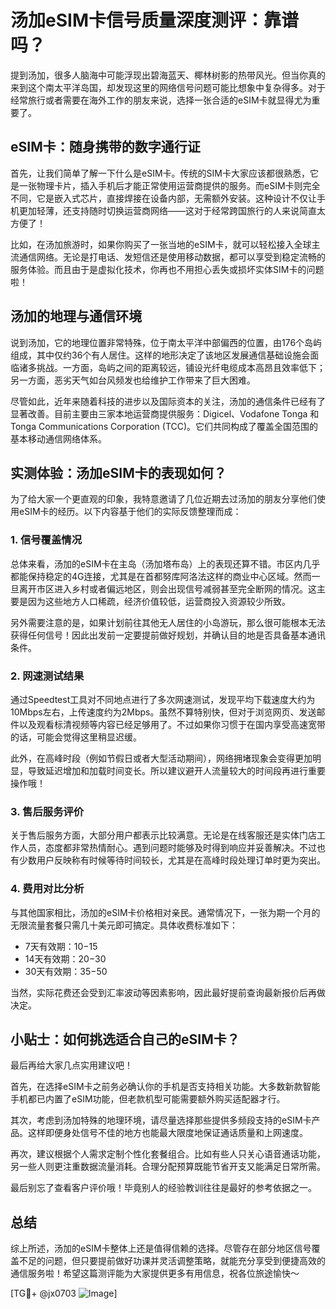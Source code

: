 # 汤加eSIM卡信号质量深度测评：靠谱吗？

提到汤加，很多人脑海中可能浮现出碧海蓝天、椰林树影的热带风光。但当你真的来到这个南太平洋岛国，却发现这里的网络信号问题可能比想象中复杂得多。对于经常旅行或者需要在海外工作的朋友来说，选择一张合适的eSIM卡就显得尤为重要了。

## eSIM卡：随身携带的数字通行证

首先，让我们简单了解一下什么是eSIM卡。传统的SIM卡大家应该都很熟悉，它是一张物理卡片，插入手机后才能正常使用运营商提供的服务。而eSIM卡则完全不同，它是嵌入式芯片，直接焊接在设备内部，无需额外安装。这种设计不仅让手机更加轻薄，还支持随时切换运营商网络——这对于经常跨国旅行的人来说简直太方便了！

比如，在汤加旅游时，如果你购买了一张当地的eSIM卡，就可以轻松接入全球主流通信网络。无论是打电话、发短信还是使用移动数据，都可以享受到稳定流畅的服务体验。而且由于是虚拟化技术，你再也不用担心丢失或损坏实体SIM卡的问题啦！

## 汤加的地理与通信环境

说到汤加，它的地理位置非常特殊，位于南太平洋中部偏西的位置，由176个岛屿组成，其中仅约36个有人居住。这样的地形决定了该地区发展通信基础设施会面临诸多挑战。一方面，岛屿之间的距离较远，铺设光纤电缆成本高昂且效率低下；另一方面，恶劣天气如台风频发也给维护工作带来了巨大困难。

尽管如此，近年来随着科技的进步以及国际资本的关注，汤加的通信条件已经有了显著改善。目前主要由三家本地运营商提供服务：Digicel、Vodafone Tonga 和 Tonga Communications Corporation (TCC)。它们共同构成了覆盖全国范围的基本移动通信网络体系。

## 实测体验：汤加eSIM卡的表现如何？

为了给大家一个更直观的印象，我特意邀请了几位近期去过汤加的朋友分享他们使用eSIM卡的经历。以下内容基于他们的实际反馈整理而成：

### 1. 信号覆盖情况
总体来看，汤加的eSIM卡在主岛（汤加塔布岛）上的表现还算不错。市区内几乎都能保持稳定的4G连接，尤其是在首都努库阿洛法这样的商业中心区域。然而一旦离开市区进入乡村或者偏远地区，则会出现信号减弱甚至完全断网的情况。这主要是因为这些地方人口稀疏，经济价值较低，运营商投入资源较少所致。

另外需要注意的是，如果计划前往其他无人居住的小岛游玩，那么很可能根本无法获得任何信号！因此出发前一定要提前做好规划，并确认目的地是否具备基本通讯条件。

### 2. 网速测试结果
通过Speedtest工具对不同地点进行了多次网速测试，发现平均下载速度大约为10Mbps左右，上传速度约为2Mbps。虽然不算特别快，但对于浏览网页、发送邮件以及观看标清视频等内容已经足够用了。不过如果你习惯于在国内享受高速宽带的话，可能会觉得这里稍显迟缓。

此外，在高峰时段（例如节假日或者大型活动期间），网络拥堵现象会变得更加明显，导致延迟增加和加载时间变长。所以建议避开人流量较大的时间段再进行重要操作哦！

### 3. 售后服务评价
关于售后服务方面，大部分用户都表示比较满意。无论是在线客服还是实体门店工作人员，态度都非常热情耐心。遇到问题时能够及时得到响应并妥善解决。不过也有少数用户反映称有时候等待时间较长，尤其是在高峰时段处理订单时更为突出。

### 4. 费用对比分析
与其他国家相比，汤加的eSIM卡价格相对亲民。通常情况下，一张为期一个月的无限流量套餐只需几十美元即可搞定。具体收费标准如下：
- 7天有效期：$10-$15
- 14天有效期：$20-$30
- 30天有效期：$35-$50

当然，实际花费还会受到汇率波动等因素影响，因此最好提前查询最新报价后再做决定。

## 小贴士：如何挑选适合自己的eSIM卡？

最后再给大家几点实用建议吧！

首先，在选择eSIM卡之前务必确认你的手机是否支持相关功能。大多数新款智能手机都已内置了eSIM功能，但老款机型可能需要额外购买适配器才行。

其次，考虑到汤加特殊的地理环境，请尽量选择那些提供多频段支持的eSIM卡产品。这样即便身处信号不佳的地方也能最大限度地保证通话质量和上网速度。

再次，建议根据个人需求定制个性化套餐组合。比如有些人只关心语音通话功能，另一些人则更注重数据流量消耗。合理分配预算既能节省开支又能满足日常所需。

最后别忘了查看客户评价哦！毕竟别人的经验教训往往是最好的参考依据之一。

## 总结

综上所述，汤加的eSIM卡整体上还是值得信赖的选择。尽管存在部分地区信号覆盖不足的问题，但只要提前做好功课并灵活调整策略，就能充分享受到便捷高效的通信服务啦！希望这篇测评能为大家提供更多有用信息，祝各位旅途愉快～

[TG💪+ @jx0703 ![Image](https://github.com/user-attachments/assets/dbca1d08-cadb-493c-b0ec-ad6f7a83f270)]